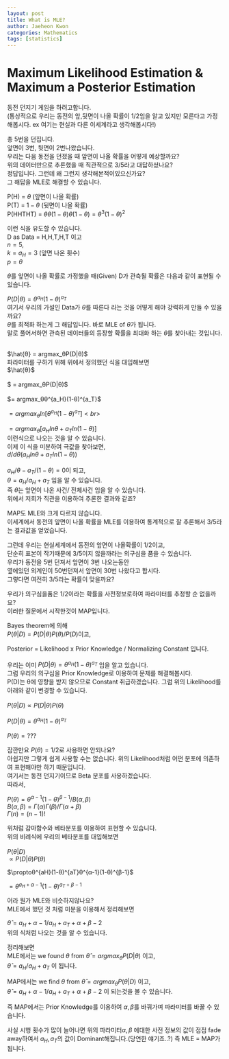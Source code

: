 ```yaml
---
layout: post
title: What is MLE?
author: Jaeheon Kwon
categories: Mathematics
tags: [statistics]
---
```


# Maximum Likelihood Estimation & Maximum a Posterior Estimation

동전 던지기 게임을 하려고합니다.<br>
(통상적으로 우리는 동전의 앞,뒷면이 나올 확률이 1/2임을 알고 있지만 모른다고 가정해봅시다. ex 여기는 현실과 다른 이세계라고 생각해봅시다!)<br>

총 5번을 던집니다.<br>
앞면이 3번, 뒷면이 2번나왔습니다.<br>
우리는 다음 동전을 던졌을 때 앞면이 나올 확률을 어떻게 예상할까요?<br>
위의 데이터만으로 추론했을 때 직관적으로 3/5라고 대답하셨나요?<br>
정답입니다. 그런데 왜 그런지 생각해본적이있으신가요?<br>
그 해답을 MLE로 해결할 수 있습니다.<br>

P(H) =  $θ$ (앞면이 나올 확률)<br>
P(T) = $1-θ$ (뒷면이 나올 확률)<br>
P(HHTHT) =  $θθ(1-θ)θ(1-θ) = θ^3 (1-θ)^2$ <br>

이런 식을 유도할 수 있습니다.<br>
D as Data = H,H,T,H,T 이고<br>
$n=5$,<br>
$k=a_H=3$ (앞면 나온 횟수)<br>
$p=θ$<br>

$θ$를 앞면이 나올 확률로 가정했을 때(Given) D가 관측될 확률은 다음과 같이 표현될 수 있습니다.<br>

$P(D|θ) = θ^{a_H}(1-θ)^{a_T}$ <br>
여기서 우리의 가설인 Data가 $θ$를 따른다 라는 것을 어떻게 해야 강력하게 만들 수 있을까요?<br>
$θ$를 최적화 하는게 그 해답입니다. 바로 MLE of $θ$가 됩니다.<br>
말로 풀어서하면 관측된 데이터들의 등장할 확률을 최대화 하는 $θ$를 찾아내는 것입니다.<br>

<br>
$\hat{θ} = argmax_θP(D|θ)$ <br>
파라미터를 구하기 위해 위에서 정의했던 식을 대입해보면<br>
$\hat{θ}$<br>
<br>
$ = argmax_θP(D|θ)$<br>
<br>
$= argmax_θθ^{a_H}(1-θ)^{a_T}$<br>

$= argmax_θln[θ^{a_H}(1-θ)^{a_T}]<br>$

$= argmax_θ[{a_H}lnθ + {a_T}ln(1-θ)]$<br>
이런식으로 나오는 것을 알 수 있습니다.<br>
이제 이 식을 미분하여 극값을 찾아보면,<br>
$d/dθ({a_H}lnθ + {a_T}ln(1-θ))$<br>

$a_H/θ - a_T/(1-θ) = 0$이 되고,<br>
$θ = a_H/a_H+a_T$ 임을 알 수 있습니다.<br>
즉 $θ$는 앞면이 나온 사건/ 전체사건 임을 알 수 있습니다.<br>
위에서 저희가 직관을 이용하여 추론한 결과와 같죠?<br>

MAP도 MLE와 크게 다르지 않습니다.<br>
이세계에서 동전의 앞면이 나올 확률을 MLE를 이용하여 통계적으로 잘 추론해서 3/5라는 결과값을 얻었습니다.<br>

그런데 우리는 현실세계에서 동전의 앞면이 나올확률이 1/2이고, <br>
단순히 표본이 작기때문에 3/5이지 않을까라는 의구심을 품을 수 있습니다.<br>
우리가 동전을 5번 던져서 앞면이 3번 나오는동안<br>
옆에있던 외계인이 50번던져서 앞면이 30번 나왔다고 합시다.<br>
그렇다면 여전히 3/5라는 확률이 맞을까요?<br>

우리가 의구심을품은 1/2이라는 확률을 사전정보로하여 파라미터를 추정할 순 없을까요?<br>
이러한 질문에서 시작한것이 MAP입니다.<br>

Bayes theorem에 의해<br>
$P(θ|D) = P(D|θ)P(θ)/P(D)$이고,<br>

Posterior = Likelihood x Prior Knowledge / Normalizing Constant 입니다.<br>
<br>
우리는 이미 $P(D|θ) = θ^{a_H}(1-θ)^{a_T}$ 임을 알고 있습니다.<br>
그럼 우리의 의구심을 Prior Knowledge로 이용하여 문제를 해결해봅시다.<br>
P(D)는 θ에 영향을 받지 않으므로 Constant 취급하겠습니다. 그럼 위의 Likelihood를 아래와 같이 변경할 수 있습니다.<br>
<br>
$P(θ|D) \propto P(D|θ)P(θ)$ <br>
<br>
$P(D|θ) = θ^{a_H}(1-θ)^{a_T}$<br>
<br>
$P(θ)=???$<br>

잠깐만요 $P(θ)=1/2$로 사용하면 안되나요? <br>
아쉽지만 그렇게 쉽게 사용할 수는 없습니다. 위의 Likelihood처럼 어떤 분포에 의존하여 표현해야만 하기 때문입니다.<br>
여기서는 동전 던지기이므로 Beta 분포를 사용하겠습니다.<br>
따라서,<br>

 $P(θ) = θ^{α-1}(1-θ) ^{β-1}/B(α,β)$<br>
$B(α,β) = \Gamma(α)\Gamma(β)/\Gamma(α+β)$<br>
$\Gamma(n)=(n-1)!$<br>

위처럼 감마함수와 베타분포를 이용하여 표현할 수 있습니다.<br>
위의 비례식에 우리의 베타분포를 대입해보면<br>
<br>
$P(θ|D)$
<br>
$\propto P(D|θ)P(θ)$<br>

$\proptoθ^{aH}(1-θ)^{aT}θ^{α-1}(1-θ)^{β-1}$<br>

$= θ^{a_H+α-1}(1-θ)^{a_T+β-1}$<br>

어라 뭔가 MLE와 비슷하지않나요?<br>
MLE에서 했던 것 처럼 미분을 이용해서 정리해보면<br>

$\hat{θ}= a_H+α-1/a_H+a_T+α+β-2$<br>위의 식처럼 나오는 것을 알 수 있습니다.<br>

정리해보면<br>
MLE에서는  we found $θ$ from $\hat{θ} = argmax_θP(D|θ)$ 이고,<br>
$\hat{θ} = a_H/a_H+a_T$ 이 됩니다.<br>

MAP에서는 we find $θ$ from $\hat{θ} = argmax_θP(θ|D)$ 이고,<br>
$\hat{θ} = a_H+α-1/a_H+a_T+α+β-2$ 이 되는것을 볼 수 있습니다.<br>

즉 MAP에서는 Prior Knowledge를 이용하여 $α,β$를 바꿔가며 파라미터를 바꿀 수 있습니다.<br>

사실 시행 횟수가 많이 늘어나면 위의 파라미터$α,β$ 에대한 사전 정보의 값이 점점 fade away하여서  ${a_H,a_T}$의 값이 Dominant해집니다.(당연한 얘기죠..?) 
즉 MLE = MAP가 됩니다.<br>

